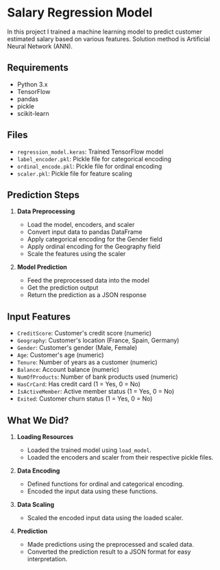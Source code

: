 # Salary Regression Model

In this project I trained a machine learning model to predict customer estimated salary based on various features.
Solution method is Artificial Neural Network (ANN).

## Requirements

- Python 3.x
- TensorFlow
- pandas
- pickle
- scikit-learn

## Files

- `regression_model.keras`: Trained TensorFlow model
- `label_encoder.pkl`: Pickle file for categorical encoding
- `ordinal_encode.pkl`: Pickle file for ordinal encoding
- `scaler.pkl`: Pickle file for feature scaling

## Prediction Steps

1. **Data Preprocessing**
   - Load the model, encoders, and scaler
   - Convert input data to pandas DataFrame
   - Apply categorical encoding for the Gender field
   - Apply ordinal encoding for the Geography field
   - Scale the features using the scaler

2. **Model Prediction**
   - Feed the preprocessed data into the model
   - Get the prediction output
   - Return the prediction as a JSON response

## Input Features

- `CreditScore`: Customer's credit score (numeric)
- `Geography`: Customer's location (France, Spain, Germany)
- `Gender`: Customer's gender (Male, Female)
- `Age`: Customer's age (numeric)
- `Tenure`: Number of years as a customer (numeric)
- `Balance`: Account balance (numeric)
- `NumOfProducts`: Number of bank products used (numeric)
- `HasCrCard`: Has credit card (1 = Yes, 0 = No)
- `IsActiveMember`: Active member status (1 = Yes, 0 = No)
- `Exited`: Customer churn status (1 = Yes, 0 = No)

## What We Did?

1. **Loading Resources**
   - Loaded the trained model using `load_model`.
   - Loaded the encoders and scaler from their respective pickle files.

2. **Data Encoding**
   - Defined functions for ordinal and categorical encoding.
   - Encoded the input data using these functions.

3. **Data Scaling**
   - Scaled the encoded input data using the loaded scaler.

4. **Prediction**
   - Made predictions using the preprocessed and scaled data.
   - Converted the prediction result to a JSON format for easy interpretation.